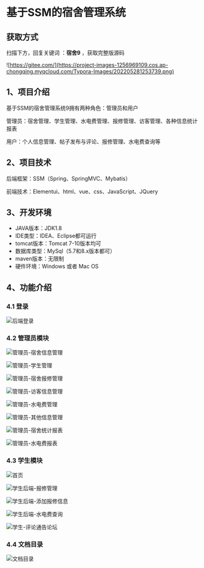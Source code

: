 # 基于SSM的宿舍管理系统
## 获取方式

扫描下方，回复关键词  ：**宿舍9** ，获取完整版源码

![https://gitee.com/](https://project-images-1256969109.cos.ap-chongqing.myqcloud.com/Typora-Images/202205281253739.png)

## 1、项目介绍

基于SSM的宿舍管理系统9拥有两种角色：管理员和用户

管理员：宿舍管理、学生管理、水电费管理、报修管理、访客管理、各种信息统计报表

用户：个人信息管理、帖子发布与评论、报修管理、水电费查询等


## 2、项目技术

后端框架：SSM（Spring、SpringMVC、Mybatis）

前端技术：Elementui、html、vue、css、JavaScript、JQuery

## 3、开发环境

- JAVA版本：JDK1.8
- IDE类型：IDEA、Eclipse都可运行
- tomcat版本：Tomcat 7-10版本均可
- 数据库类型：MySql（5.7和8.x版本都可） 
- maven版本：无限制
- 硬件环境：Windows 或者 Mac OS


## 4、功能介绍

### 4.1 登录

![后端登录](https://project-images-1256969109.cos.ap-chongqing.myqcloud.com/Typora-Images/202210142217673.jpg)

### 4.2 管理员模块

![管理员-宿舍信息管理](https://project-images-1256969109.cos.ap-chongqing.myqcloud.com/Typora-Images/202210142218755.jpg)

![管理员-学生管理](https://project-images-1256969109.cos.ap-chongqing.myqcloud.com/Typora-Images/202210142218555.jpg)

![管理员-宿舍报修管理](https://project-images-1256969109.cos.ap-chongqing.myqcloud.com/Typora-Images/202210142218187.jpg)

![管理员-访客信息管理](https://project-images-1256969109.cos.ap-chongqing.myqcloud.com/Typora-Images/202210142218475.jpg)

![管理员-水电费管理](https://project-images-1256969109.cos.ap-chongqing.myqcloud.com/Typora-Images/202210142218289.jpg)

![管理员-其他信息管理](https://project-images-1256969109.cos.ap-chongqing.myqcloud.com/Typora-Images/202210142218249.jpg)

![管理员-宿舍统计报表](https://project-images-1256969109.cos.ap-chongqing.myqcloud.com/Typora-Images/202210142219331.jpeg)

![管理员-水电费报表](https://project-images-1256969109.cos.ap-chongqing.myqcloud.com/Typora-Images/202210142219362.jpeg)

### 4.3 学生模块

![首页](https://project-images-1256969109.cos.ap-chongqing.myqcloud.com/Typora-Images/202210142218188.jpg)

![学生后端-报修管理](https://project-images-1256969109.cos.ap-chongqing.myqcloud.com/Typora-Images/202210142218701.jpg)

![学生后端-添加报修信息](https://project-images-1256969109.cos.ap-chongqing.myqcloud.com/Typora-Images/202210142218509.jpg)

![学生后端-水电费查询](https://project-images-1256969109.cos.ap-chongqing.myqcloud.com/Typora-Images/202210142218703.jpg)

![学生-评论通告论坛](https://project-images-1256969109.cos.ap-chongqing.myqcloud.com/Typora-Images/202210142218187.jpg)

### 4.4 文档目录

![文档目录](https://project-images-1256969109.cos.ap-chongqing.myqcloud.com/Typora-Images/202210142220104.jpg)



